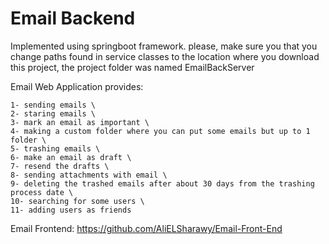 # Email Backend
Implemented using springboot framework. please, make sure you that you change paths found in service classes to the location where you download this project, the project folder was named EmailBackServer

Email Web Application provides:

    1- sending emails \
    2- staring emails \
    3- mark an email as important \
    4- making a custom folder where you can put some emails but up to 1 folder \
    5- trashing emails \
    6- make an email as draft \
    7- resend the drafts \
    8- sending attachments with email \
    9- deleting the trashed emails after about 30 days from the trashing process date \
    10- searching for some users \
    11- adding users as friends

Email Frontend: https://github.com/AliELSharawy/Email-Front-End
